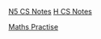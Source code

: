 
[N5 CS Notes](https://n5cs.readthedocs.io/ "Read the Docs")
[H CS Notes](https://h-cs.readthedocs.io/ "Read the Docs")

[Maths Practise](https://mrfriendcs.github.io/maths/ "Maths Practise")
